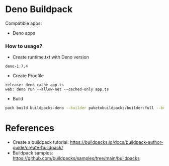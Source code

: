 Deno Buildpack
==============
Compatible apps:
- Deno apps

### How to usage?

* Create runtime.txt with Deno version

```
deno-1.7.4
```

* Create Procfile

```
release: deno cache app.ts
web: deno run --allow-net --cached-only app.ts
```

* Build

```bash
pack build buildpacks-deno --builder paketobuildpacks/builder:full --buildpack https://github.com/linux-china/buildpack-deno  --buildpack gcr.io/paketo-buildpacks/procfile
```

# References

* Create a buildpack tutorial: https://buildpacks.io/docs/buildpack-author-guide/create-buildpack/
* Buildpack samples: https://github.com/buildpacks/samples/tree/main/buildpacks
